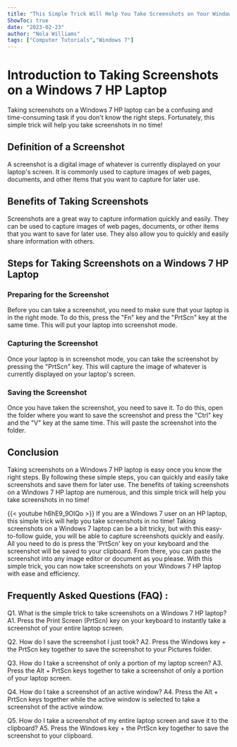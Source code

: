```yaml
---
title: "This Simple Trick Will Help You Take Screenshots on Your Windows 7 HP Laptop in No Time!"
ShowToc: true 
date: "2023-02-23"
author: "Nola Williams" 
tags: ["Computer Tutorials","Windows 7"]
---
```

# Introduction to Taking Screenshots on a Windows 7 HP Laptop

Taking screenshots on a Windows 7 HP laptop can be a confusing and time-consuming task if you don't know the right steps. Fortunately, this simple trick will help you take screenshots in no time!

## Definition of a Screenshot

A screenshot is a digital image of whatever is currently displayed on your laptop's screen. It is commonly used to capture images of web pages, documents, and other items that you want to capture for later use.

## Benefits of Taking Screenshots

Screenshots are a great way to capture information quickly and easily. They can be used to capture images of web pages, documents, or other items that you want to save for later use. They also allow you to quickly and easily share information with others.

## Steps for Taking Screenshots on a Windows 7 HP Laptop

### Preparing for the Screenshot

Before you can take a screenshot, you need to make sure that your laptop is in the right mode. To do this, press the "Fn" key and the "PrtScn" key at the same time. This will put your laptop into screenshot mode.

### Capturing the Screenshot

Once your laptop is in screenshot mode, you can take the screenshot by pressing the "PrtScn" key. This will capture the image of whatever is currently displayed on your laptop's screen.

### Saving the Screenshot

Once you have taken the screenshot, you need to save it. To do this, open the folder where you want to save the screenshot and press the "Ctrl" key and the "V" key at the same time. This will paste the screenshot into the folder.

## Conclusion

Taking screenshots on a Windows 7 HP laptop is easy once you know the right steps. By following these simple steps, you can quickly and easily take screenshots and save them for later use. The benefits of taking screenshots on a Windows 7 HP laptop are numerous, and this simple trick will help you take screenshots in no time!

{{< youtube h6hE9_9OlQo >}} 
If you are a Windows 7 user on an HP laptop, this simple trick will help you take screenshots in no time! Taking screenshots on a Windows 7 laptop can be a bit tricky, but with this easy-to-follow guide, you will be able to capture screenshots quickly and easily. All you need to do is press the 'PrtScn' key on your keyboard and the screenshot will be saved to your clipboard. From there, you can paste the screenshot into any image editor or document as you please. With this simple trick, you can now take screenshots on your Windows 7 HP laptop with ease and efficiency.

## Frequently Asked Questions (FAQ) :
Q1. What is the simple trick to take screenshots on a Windows 7 HP laptop?
A1. Press the Print Screen (PrtScn) key on your keyboard to instantly take a screenshot of your entire laptop screen.

Q2. How do I save the screenshot I just took?
A2. Press the Windows key + the PrtScn key together to save the screenshot to your Pictures folder.

Q3. How do I take a screenshot of only a portion of my laptop screen?
A3. Press the Alt + PrtScn keys together to take a screenshot of only a portion of your laptop screen.

Q4. How do I take a screenshot of an active window?
A4. Press the Alt + PrtScn keys together while the active window is selected to take a screenshot of the active window.

Q5. How do I take a screenshot of my entire laptop screen and save it to the clipboard?
A5. Press the Windows key + the PrtScn key together to save the screenshot to your clipboard.


